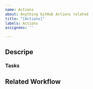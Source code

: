 ```yaml
---
name: Actions
about: Anything GitHub Actions related
title: "[Actions]"
labels: Actions
assignees: ''

---
```


## Descripe

### Tasks

## Related Workflow

